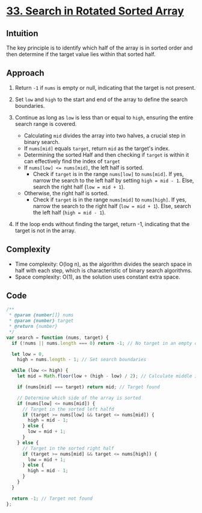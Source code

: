 # [33. Search in Rotated Sorted Array](https://leetcode.com/problems/search-in-rotated-sorted-array/description/)

## Intuition

The key principle is to identify which half of the array is in sorted order and then determine if the target value lies within that sorted half. 

## Approach

1. Return `-1` if `nums` is empty or null, indicating that the target is not present.
2. Set `low` and `high` to the start and end of the array to define the search boundaries.
3. Continue as long as `low` is less than or equal to `high`, ensuring the entire search range is covered.
   - Calculating `mid` divides the array into two halves, a crucial step in binary search.
   - If `nums[mid]` equals `target`, return `mid` as the target's index.
   - Determining the sorted Half and then checking if `target` is within it can effectively find the index of `target`
   - If `nums[low] <= nums[mid]`, the left half is sorted.
     -  Check if `target` is in the range `nums[low]` to `nums[mid]`. If yes, narrow the search to the left half by setting `high = mid - 1`. Else, search the right half (`low = mid + 1`).
   - Otherwise, the right half is sorted.
     -  Check if `target` is in the range `nums[mid]` to `nums[high]`. If yes, narrow the search to the right half (`low = mid + 1`). Else, search the left half (`high = mid - 1`).

4. If the loop ends without finding the target, return -1, indicating that the target is not in the array.

## Complexity

- Time complexity: O(log n), as the algorithm divides the search space in half with each step, which is characteristic of binary search algorithms.
- Space complexity: O(1), as the solution uses constant extra space.

## Code

```javascript
/**
 * @param {number[]} nums
 * @param {number} target
 * @return {number}
 */
var search = function (nums, target) {
  if (!nums || nums.length === 0) return -1; // No target in an empty or null array

  let low = 0,
    high = nums.length - 1; // Set search boundaries

  while (low <= high) {
    let mid = Math.floor(low + (high - low) / 2); // Calculate middle index

    if (nums[mid] === target) return mid; // Target found

    // Determine which side of the array is sorted
    if (nums[low] <= nums[mid]) {
      // Target in the sorted left halfd
      if (target >= nums[low] && target <= nums[mid]) {
        high = mid - 1; 
      } else {
        low = mid + 1; 
      }
    } else {
      // Target in the sorted right half
      if (target >= nums[mid] && target <= nums[high]) {
        low = mid + 1;
      } else {
        high = mid - 1; 
      }
    }
  }

  return -1; // Target not found
};
```
